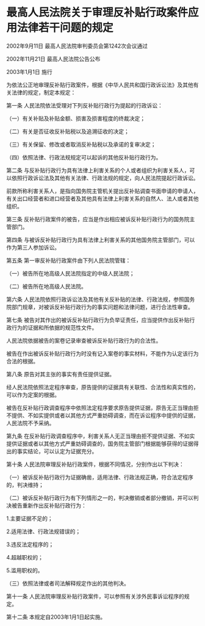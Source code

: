 # 最高人民法院关于审理反补贴行政案件应用法律若干问题的规定

2002年9月11日 最高人民法院审判委员会第1242次会议通过

2002年11月21日 最高人民法院公告公布

2003年1月1日 施行



为依法公正地审理反补贴行政案件，根据《中华人民共和国行政诉讼法》及其他有关法律的规定，制定本规定：

第一条 人民法院依法受理对下列反补贴行政行为提起的行政诉讼：

（一）有关补贴及补贴金额、损害及损害程度的终裁决定；

（二）有关是否征收反补贴税以及追溯征收的决定；

（三）有关保留、修改或者取消反补贴税以及承诺的复审决定；

（四）依照法律、行政法规规定可以起诉的其他反补贴行政行为。

第二条 与反补贴行政行为具有法律上利害关系的个人或者组织为利害关系人，可以依照行政诉讼法及其他有关法律、行政法规的规定，向人民法院提起行政诉讼。

前款所称利害关系人，是指向国务院主管机关提出反补贴调查书面申请的申请人，有关出口经营者和进口经营者及其他具有法律上利害关系的自然人、法人或者其他组织。

第三条 反补贴行政案件的被告，应当是作出相应被诉反补贴行政行为的国务院主管部门。

第四条 与被诉反补贴行政行为具有法律上利害关系的其他国务院主管部门，可以作为第三人参加诉讼。

第五条 第一审反补贴行政案件由下列人民法院管辖：

（一）被告所在地高级人民法院指定的中级人民法院；

（二）被告所在地高级人民法院。

第六条 人民法院依照行政诉讼法及其他有关反补贴的法律、行政法规，参照国务院部门规章，对被诉反补贴行政行为的事实问题和法律问题，进行合法性审查。

第七条 被告对其作出的被诉反补贴行政行为负举证责任，应当提供作出反补贴行政行为的证据和所依据的规范性文件。

人民法院依据被告的案卷记录审查被诉反补贴行政行为的合法性。

被告在作出被诉反补贴行政行为时没有记入案卷的事实材料，不能作为认定该行为合法的根据。

第八条 原告对其主张的事实有责任提供证据。

经人民法院依照法定程序审查，原告提供的证据具有关联性、合法性和真实性的，可以作为定案的根据。

被告在反补贴行政调查程序中依照法定程序要求原告提供证据，原告无正当理由拒不提供、不如实提供或者以其他方式严重妨碍调查，而在诉讼程序中提供的证据，人民法院不予采纳。

第九条 在反补贴行政调查程序中，利害关系人无正当理由拒不提供证据、不如实提供证据或者以其他方式严重妨碍调查的，国务院主管部门根据能够获得的证据得出的事实结论，可以认定为证据充分。

第十条 人民法院审理反补贴行政案件，根据不同情况，分别作出以下判决：

（一）被诉反补贴行政行为证据确凿，适用法律、行政法规正确，符合法定程序的，判决维持；

（二）被诉反补贴行政行为有下列情形之一的，判决撤销或者部分撤销，并可以判决被告重新作出反补贴行政行为：

1.主要证据不足的；

2.适用法律、行政法规错误的；

3.违反法定程序的；

4.超越职权的；

5.滥用职权的。

（三）依照法律或者司法解释规定作出的其他判决。

第十一条 人民法院审理反补贴行政案件，可以参照有关涉外民事诉讼程序的规定。

第十二条 本规定自2003年1月1日起实施。